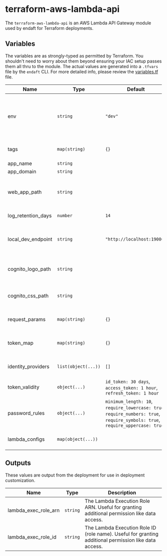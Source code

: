 # terraform-aws-lambda-api

The `terraform-aws-lambda-api` is an AWS Lambda API Gateway module used by endaft for Terraform deployments.

## Variables

The variables are as strongly-typed as permitted by Terraform. You shouldn't need to worry about them beyond ensuring your IAC setup passes them all thru to the module. The actual values are generated into a `.tfvars` file by the `endaft` CLI. For more detailed info, please review the [variables.tf](variables.tf) file.

| Name | Type | Default | Description |
| --- | --- | --- | --- |
| env | `string` | `"dev"` | The deployment environment or stage. Use `"production"` to eliminate environment prefixes and set the API Gateway Stage to production. |
| tags | `map(string)` | `{}` | The default tgs to assign the created resources. |
| app_name | `string` |  | The app name |
| app_domain | `string` |  | The app domain name |
| web_app_path | `string` |  | The local path to the web app deployment files. For a Flutter app called 'app' this might be 'app/build/web'. |
| log_retention_days | `number` | `14` | The number of days to retain log files. |
| local_dev_endpoint | `string` | `"http://localhost:19006"` | The local development server endpoint, like http://localhost:19006. Used for CORS access. |
| cognito_logo_path | `string` |  | The path to a logo file for Cognito. Ideally, 350px wide. MUST not exceed 100kb. |
| cognito_css_path | `string` |  | The path to a CSS file for Cognito. See schema comments for help. |
| request_params | `map(string)` | `{}` | The request parameter mapping for the lambda integration. |
| token_map | `map(string)` | `{}` | The token mapping for the lambda environment variable integration. |
| identity_providers | `list(object(...))` | `[]` | The user pool identity providers to be connected. |
| token_validity | `object(...)` | `id_token: 30 days`,<br />`access_token: 1 hour`,<br />`refresh_token: 1 hour` | The token validity durations used by the user pool. |
| password_rules | `object(...)` | `minimum_length: 10`,<br />`require_lowercase: true`,<br />`require_numbers: true`,<br />`require_symbols: true`,<br />`require_uppercase: true`<br /> | The password complexity rules used by the user pool during sign up. |
| lambda_configs | `map(object(...))` |  | A map of name-keyed maps of lambda configurations. |

## Outputs

These values are output from the deployment for use in deployment customization.

| Name | Type | Description |
| --- | --- | --- |
| lambda_exec_role_arn | `string` | The Lambda Execution Role ARN. Useful for granting additional permission like data access. |
| lambda_exec_role_id | `string` | The Lambda Execution Role ID (role name). Useful for granting additional permission like data access. |
